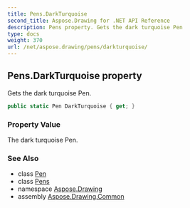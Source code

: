 ```yaml
---
title: Pens.DarkTurquoise
second_title: Aspose.Drawing for .NET API Reference
description: Pens property. Gets the dark turquoise Pen
type: docs
weight: 370
url: /net/aspose.drawing/pens/darkturquoise/
---
```

## Pens.DarkTurquoise property

Gets the dark turquoise Pen.

```csharp
public static Pen DarkTurquoise { get; }
```

### Property Value

The dark turquoise Pen.

### See Also

* class [Pen](../../pen/)
* class [Pens](../)
* namespace [Aspose.Drawing](../../pens/)
* assembly [Aspose.Drawing.Common](../../../)


